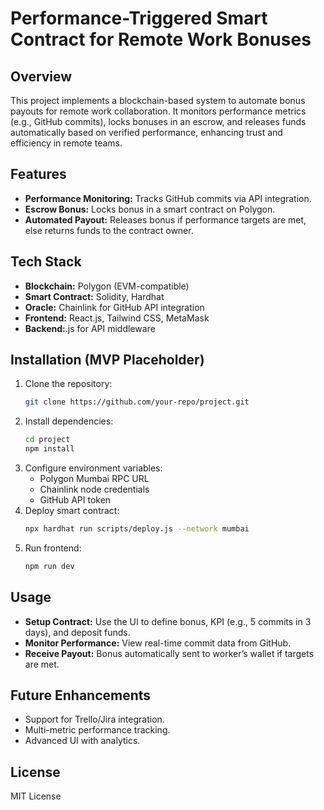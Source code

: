 # Performance-Triggered Smart Contract for Remote Work Bonuses

## Overview
This project implements a blockchain-based system to automate bonus payouts for remote work collaboration. It monitors performance metrics (e.g., GitHub commits), locks bonuses in an escrow, and releases funds automatically based on verified performance, enhancing trust and efficiency in remote teams.

## Features
- **Performance Monitoring:** Tracks GitHub commits via API integration.
- **Escrow Bonus:** Locks bonus in a smart contract on Polygon.
- **Automated Payout:** Releases bonus if performance targets are met, else returns funds to the contract owner.

## Tech Stack
- **Blockchain:** Polygon (EVM-compatible)
- **Smart Contract:** Solidity, Hardhat
- **Oracle:** Chainlink for GitHub API integration
- **Frontend:** React.js, Tailwind CSS, MetaMask
- **Backend:**.js for API middleware
  
## Installation (MVP Placeholder)
1. Clone the repository:
   ```bash
   git clone https://github.com/your-repo/project.git
   ```
2. Install dependencies:
   ```bash
   cd project
   npm install
   ```
3. Configure environment variables:
   - Polygon Mumbai RPC URL
   - Chainlink node credentials
   - GitHub API token
4. Deploy smart contract:
   ```bash
   npx hardhat run scripts/deploy.js --network mumbai
   ```
5. Run frontend:
   ```bash
   npm run dev
   ```

## Usage
- **Setup Contract:** Use the UI to define bonus, KPI (e.g., 5 commits in 3 days), and deposit funds.
- **Monitor Performance:** View real-time commit data from GitHub.
- **Receive Payout:** Bonus automatically sent to worker’s wallet if targets are met.

## Future Enhancements
- Support for Trello/Jira integration.
- Multi-metric performance tracking.
- Advanced UI with analytics.

## License
MIT License
